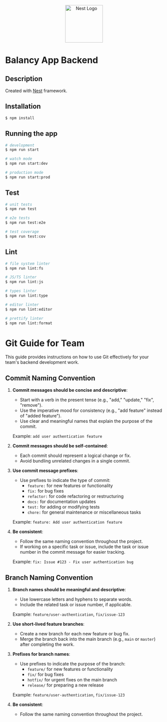 <p align="center">
  <a href="http://nestjs.com/" target="blank"><img src="https://nestjs.com/img/logo-small.svg" width="120" alt="Nest Logo" /></a>
</p>

# Balancy App Backend

## Description

Created with [Nest](https://github.com/nestjs/nest) framework.

## Installation

```bash
$ npm install
```

## Running the app

```bash
# development
$ npm run start

# watch mode
$ npm run start:dev

# production mode
$ npm run start:prod
```

## Test

```bash
# unit tests
$ npm run test

# e2e tests
$ npm run test:e2e

# test coverage
$ npm run test:cov
```

## Lint

```bash
# file system linter
$ npm run lint:fs

# JS/TS linter
$ npm run lint:js

# types linter
$ npm run lint:type

# editor linter
$ npm run lint:editor

# prettify linter
$ npm run lint:format
```

# Git Guide for Team

This guide provides instructions on how to use Git effectively for your team's backend development work.

## Commit Naming Convention

1. **Commit messages should be concise and descriptive**:
   - Start with a verb in the present tense (e.g., "add," "update," "fix", "remove").
   - Use the imperative mood for consistency (e.g., "add feature" instead of "added feature").
   - Use clear and meaningful names that explain the purpose of the commit.

   Example: `add user authentication feature`

2. **Commit messages should be self-contained**:
   - Each commit should represent a logical change or fix.
   - Avoid bundling unrelated changes in a single commit.

3. **Use commit message prefixes**:
   - Use prefixes to indicate the type of commit:
     - `feature:` for new features or functionality
     - `fix:` for bug fixes
     - `refactor:` for code refactoring or restructuring
     - `docs:` for documentation updates
     - `test:` for adding or modifying tests
     - `chore:` for general maintenance or miscellaneous tasks

   Example: `feature: Add user authentication feature`

4. **Be consistent**:
   - Follow the same naming convention throughout the project.
   - If working on a specific task or issue, include the task or issue number in the commit message for easier tracking.

   Example: `fix: Issue #123 - Fix user authentication bug`

## Branch Naming Convention

1. **Branch names should be meaningful and descriptive**:
   - Use lowercase letters and hyphens to separate words.
   - Include the related task or issue number, if applicable.

   Example: `feature/user-authentication`, `fix/issue-123`

2. **Use short-lived feature branches**:
   - Create a new branch for each new feature or bug fix.
   - Merge the branch back into the main branch (e.g., `main` or `master`) after completing the work.

3. **Prefixes for branch names**:
   - Use prefixes to indicate the purpose of the branch:
     - `feature/` for new features or functionality
     - `fix/` for bug fixes
     - `hotfix/` for urgent fixes on the main branch
     - `release/` for preparing a new release

   Example: `feature/user-authentication`, `fix/issue-123`

4. **Be consistent**:
   - Follow the same naming convention throughout the project.

